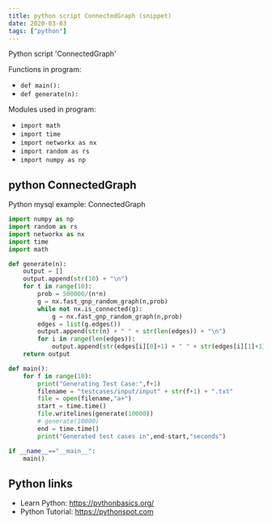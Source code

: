```yaml
---
title: python script ConnectedGraph (snippet)
date: 2020-03-03
tags: ["python"]
---
```

Python script 'ConnectedGraph'

Functions in program: 
* `def main():`
* `def generate(n):`

Modules used in program: 
* `import math`
* `import time `
* `import networkx as nx `
* `import random as rs `
* `import numpy as np `

## python ConnectedGraph

Python mysql example: ConnectedGraph

```python
import numpy as np 
import random as rs 
import networkx as nx 
import time 
import math

def generate(n):
	output = []
	output.append(str(10) + "\n")
	for t in range(10):
		prob = 500000/(n*n)
		g = nx.fast_gnp_random_graph(n,prob)
		while not nx.is_connected(g):
			g = nx.fast_gnp_random_graph(n,prob)
		edges = list(g.edges())
		output.append(str(n) + " " + str(len(edges)) + "\n")
		for i in range(len(edges)):
			output.append(str(edges[i][0]+1) + " " + str(edges[i][1]+1) + "\n")
	return output

def main():
	for f in range(10):
		print("Generating Test Case:",f+1)
		filename = "testcases/input/input" + str(f+1) + ".txt"
		file = open(filename,"a+")
		start = time.time()
		file.writelines(generate(10000))
		# generate(10000)
		end = time.time()
		print("Generated test cases in",end-start,"seconds")

if __name__=="__main__":
	main()

```

## Python links

- Learn Python: https://pythonbasics.org/
- Python Tutorial: https://pythonspot.com
